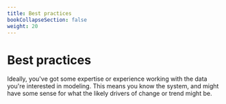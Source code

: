 ```yaml
---
title: Best practices
bookCollapseSection: false
weight: 20
---
```


# Best practices

Ideally, you've got some expertise or experience working with the data you're interested in modeling. This means you know the system, and might have some sense for what the likely drivers of change or trend might be.